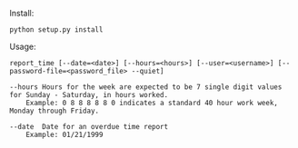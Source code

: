 Install:

	python setup.py install

Usage:

	report_time [--date=<date>] [--hours=<hours>] [--user=<username>] [--password-file=<password_file> --quiet]

	--hours Hours for the week are expected to be 7 single digit values for Sunday - Saturday, in hours worked.
		Example: 0 8 8 8 8 8 0 indicates a standard 40 hour work week, Monday through Friday. 

	--date 	Date for an overdue time report
		Example: 01/21/1999 
